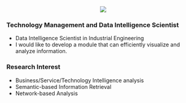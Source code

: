 <div align=center>
<a href="https://hits.seeyoufarm.com"><img src="https://hits.seeyoufarm.com/api/count/incr/badge.svg?url=https%3A%2F%2Fgithub.com%2Ftkdgus9910%2F&count_bg=%233D8CC8&title_bg=%23555555&icon=&icon_color=%23E7E7E7&title=hits&edge_flat=false"/></a>
  
</div>

### Technology Management and Data Intelligence Scientist
- Data Intelligence Scientist in Industrial Engineering
- I would like to develop a module that can efficiently visualize and analyze information.

### Research Interest
- Business/Service/Technology Intelligence analysis
- Semantic-based Information Retrieval
- Network-based Analysis

<div align=center>

</div>
